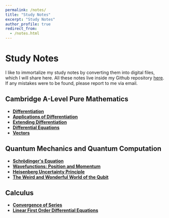 ```yaml
---
permalink: /notes/
title: "Study Notes"
excerpt: "Study Notes"
author_profile: true
redirect_from:
  - /notes.html
---
```


# Study Notes

I like to immortalize my study notes by converting them into digital files, which I will share here. All these notes live inside my Github repository [here](https://github.com/w11wo/study-notes). If any mistakes were to be found, please report to me via email.

## Cambridge A-Level Pure Mathematics

- [**Differentiation**](http://w11wo.github.io/files/docs/paper1.pdf)
- [**Applications of Differentiation**]()
- [**Extending Differentiation**]()
- [**Differential Equations**]()
- [**Vectors**]()

## Quantum Mechanics and Quantum Computation

- [**Schrödinger's Equation**]()
- [**Wavefunctions: Position and Momentum**]()
- [**Heisenberg Uncertainty Principle**]()
- [**The Weird and Wonderful World of the Qubit**]()

## Calculus

- [**Convergence of Series**]()
- [**Linear First Order Differential Equations**]()
